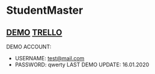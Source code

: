 # StudentMaster

## [DEMO](http://studentmaster.azurewebsites.net) [TRELLO](https://trello.com/b/IWk3ASLj/studentmaster)
DEMO ACCOUNT:
 * USERNAME: test@mail.com
 * PASSWORD: qwerty
LAST DEMO UPDATE: 16.01.2020
